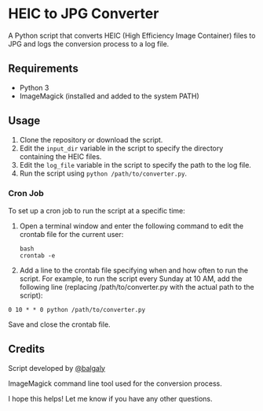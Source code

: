 
# HEIC to JPG Converter

A Python script that converts HEIC (High Efficiency Image Container) files to JPG and logs the conversion process to a log file.

## Requirements

- Python 3
- ImageMagick (installed and added to the system PATH)

## Usage

1. Clone the repository or download the script.
2. Edit the `input_dir` variable in the script to specify the directory containing the HEIC files.
3. Edit the `log_file` variable in the script to specify the path to the log file.
4. Run the script using `python /path/to/converter.py`.

### Cron Job

To set up a cron job to run the script at a specific time:

1. Open a terminal window and enter the following command to edit the crontab file for the current user:
   ```
   bash
   crontab -e
   ```
2. Add a line to the crontab file specifying when and how often to run the script. For example, to run the script every Sunday at 10 AM, add the following line (replacing /path/to/converter.py with the actual path to the script):
```
0 10 * * 0 python /path/to/converter.py
```
Save and close the crontab file.

## Credits
Script developed by [@balgaly](https://github.com/balgaly)

ImageMagick command line tool used for the conversion process.

I hope this helps! Let me know if you have any other questions.
